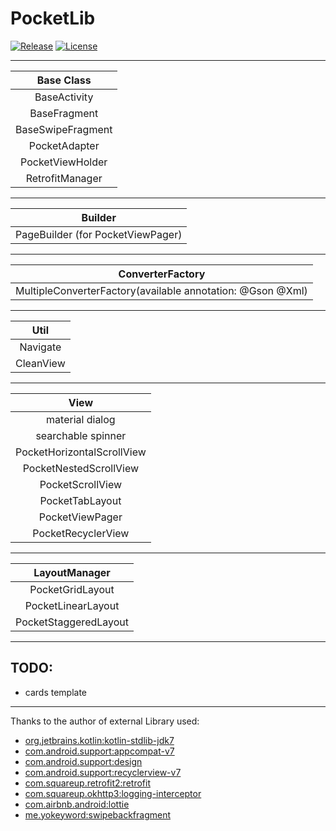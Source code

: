 # PocketLib
[![Release](https://jitpack.io/v/jamesdeperio/PocketLib.svg)](https://jitpack.io/#jamesdeperio/PocketLib)
[![License](https://img.shields.io/badge/License%20-Apache%202-337ab7.svg)](https://www.apache.org/licenses/LICENSE-2.0)
___
| Base Class        |
|:------------------------------------------------:|
|BaseActivity|
|BaseFragment|
|BaseSwipeFragment|
|PocketAdapter|
|PocketViewHolder|
|RetrofitManager|
___
|Builder|
|:------------------------------------------------:|
|PageBuilder (for PocketViewPager)|
___
|ConverterFactory|
|:------------------------------------------------:|
| MultipleConverterFactory(available annotation: @Gson @Xml)|
___
|Util|
|:------------------------------------------------:|
|Navigate|
|CleanView|
___
|View|
|:------------------------------------------------:|
|material dialog|
|searchable spinner|
|PocketHorizontalScrollView|
|PocketNestedScrollView|
|PocketScrollView|
|PocketTabLayout|
|PocketViewPager|
|PocketRecyclerView|
___
|LayoutManager|
|:------------------------------------------------:|
|PocketGridLayout|
|PocketLinearLayout|
|PocketStaggeredLayout|
___
## TODO:
* cards template
___
Thanks to the author of external Library used:
* [org.jetbrains.kotlin:kotlin-stdlib-jdk7](https://github.com/JetBrains/kotlin/tree/master/libraries/stdlib)
* [com.android.support:appcompat-v7](https://developer.android.com/topic/libraries/support-library/)
* [com.android.support:design](https://developer.android.com/topic/libraries/support-library/)
* [com.android.support:recyclerview-v7](https://developer.android.com/topic/libraries/support-library/)
* [com.squareup.retrofit2:retrofit](https://github.com/square/retrofit)
* [com.squareup.okhttp3:logging-interceptor](https://github.com/square/okhttp/tree/master/okhttp-logging-interceptor)
* [com.airbnb.android:lottie](https://github.com/airbnb/lottie-android)
* [me.yokeyword:swipebackfragment](https://github.com/YoKeyword/SwipeBackFragment)
